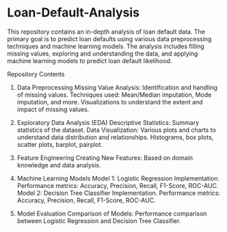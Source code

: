 # Loan-Default-Analysis
This repository contains an in-depth analysis of loan default data. The primary goal is to predict loan defaults using various data preprocessing techniques and machine learning models. The analysis includes filling missing values, exploring and understanding the data, and applying machine learning models to predict loan default likelihood.

Repository Contents
1. Data Preprocessing
Missing Value Analysis: Identification and handling of missing values.
Techniques used: Mean/Median imputation, Mode imputation, and more.
Visualizations to understand the extent and impact of missing values.
2. Exploratory Data Analysis (EDA)
Descriptive Statistics: Summary statistics of the dataset.
Data Visualization: Various plots and charts to understand data distribution and relationships.
Histograms, box plots, scatter plots, barplot, pairplot.
3. Feature Engineering
Creating New Features: Based on domain knowledge and data analysis.

4. Machine Learning Models
Model 1: Logistic Regression
Implementation.
Performance metrics: Accuracy, Precision, Recall, F1-Score, ROC-AUC.
Model 2: Decision Tree Classifier
Implementation.
Performance metrics: Accuracy, Precision, Recall, F1-Score, ROC-AUC.
5. Model Evaluation
Comparison of Models: Performance comparison between Logistic Regression and Decision Tree Classifier.

